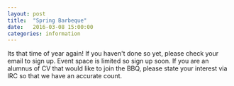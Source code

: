 ```yaml
---
layout: post
title:  "Spring Barbeque"
date:   2016-03-08 15:00:00
categories: information
---
```

Its that time of year again!<!--more-->  If you haven't done so yet, please check your email to sign up.  Event space is limited so sign up soon.  If you are an alumnus of CV that would like to join the BBQ, please state your interest via IRC so that we have an accurate count.

